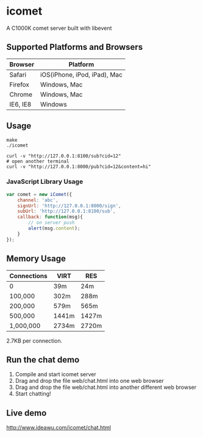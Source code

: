 icomet
======

A C1000K comet server built with libevent

## Supported Platforms and Browsers

| Browser | Platform |
| --------| -------- |
| Safari  | iOS(iPhone, iPod, iPad), Mac |
| Firefox | Windows, Mac |
| Chrome  | Windows, Mac |
| IE6, IE8 | Windows |


## Usage

```shell
make
./icomet

curl -v "http://127.0.0.1:8100/sub?cid=12"
# open another terminal
curl -v "http://127.0.0.1:8000/pub?cid=12&content=hi"
```

### JavaScript Library Usage

```javascript
var comet = new iComet({
	channel: 'abc',
    signUrl: 'http://127.0.0.1:8000/sign',
    subUrl: 'http://127.0.0.1:8100/sub',
    callback: function(msg){
        // on server push
        alert(msg.content);
    }
});
```

## Memory Usage

| Connections | VIRT | RES |
| ----------- | ---- | --- |
| 0 | 39m | 24m |
| 100,000 | 302m | 288m |
| 200,000 | 579m |565m |
| 500,000 | 1441m | 1427m |
| 1,000,000 | 2734m | 2720m |

2.7KB per connection.

## Run the chat demo

1. Compile and start icomet server
1. Drag and drop the file web/chat.html into one web browser
1. Drag and drop the file web/chat.html into another different web browser
1. Start chatting!


## Live demo

http://www.ideawu.com/icomet/chat.html


